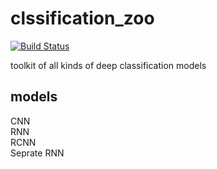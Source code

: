 # clssification_zoo

[![Build Status](https://travis-ci.org/lixinsu/classification_zoo.svg?branch=master)](https://travis-ci.org/lixinsu/classification_zoo.js)

toolkit of all kinds of deep classification models
## models
CNN  
RNN  
RCNN  
Seprate RNN  
